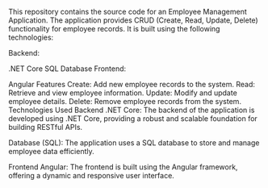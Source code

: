 

This repository contains the source code for an Employee Management Application. The application provides CRUD (Create, Read, Update, Delete) functionality for employee records. It is built using the following technologies:

Backend:

.NET Core
SQL Database
Frontend:

Angular
Features
Create: Add new employee records to the system.
Read: Retrieve and view employee information.
Update: Modify and update employee details.
Delete: Remove employee records from the system.
Technologies Used
Backend
.NET Core: The backend of the application is developed using .NET Core, providing a robust and scalable foundation for building RESTful APIs.

Database (SQL): The application uses a SQL database to store and manage employee data efficiently.

Frontend
Angular: The frontend is built using the Angular framework, offering a dynamic and responsive user interface.

